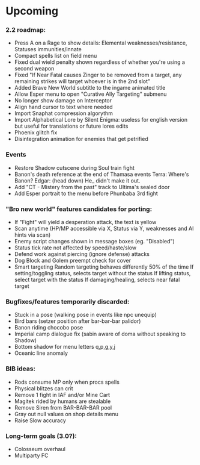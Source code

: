 # Upcoming

### 2.2 roadmap:
- Press A on a Rage to show details: Elemental weaknesses/resistance, Statuses immunities/innate
- Compact spells list on field menu
- Fixed dual wield penalty shown regardless of whether you're using a second weapon
- Fixed "If Near Fatal causes Zinger to be removed from a target, any remaining strikes will target whoever is in the 2nd slot"
- Added Brave New World subtitle to the ingame animated title
- Allow Esper menu to open "Curative Ally Targeting" submenu
- No longer show damage on Interceptor
- Align hand cursor to text where needed
- Import Snaphat compression algorythm
- Import Alphabetical Lore by Silent Enigma: useless for english version but useful for translations or future lores edits
- Phoenix glitch fix
- Disintegration animation for enemies that get petrified

### Events
- Restore Shadow cutscene during Soul train fight
- Banon's death reference at the end of Thamasa events 
	Terra: Where's Banon?
	Edgar: (head down) He_<D> didn't make it out.
- Add "CT - Mistery from the past" track to Ultima's sealed door
- Add Esper portrait to the menu before Phunbaba 3rd fight

### "Bro new world" features candidates for porting:
- If "Fight" will yield a desperation attack, the text is yellow 
- Scan anytime (HP/MP accessible via X, Status via Y, weaknesses and AI hints via scan)
- Enemy script changes shown in message boxes (eg. "Disabled")
- Status tick rate not affected by speed/haste/slow
- Defend work against piercing (ignore defense) attacks
- Dog Block and Golem preempt check for cover
- Smart targeting
	Random targeting behaves differently 50% of the time
	If setting/toggling status, selects target without the status
	If lifting status, select target with the status
	If damaging/healing, selects near fatal target

### Bugfixes/features temporarily discarded:
- Stuck in a pose (walking pose in events like npc unequip)
- Bird bars (setzer position after bar-bar-bar palidor)
- Banon riding chocobo pose 
- Imperial camp dialogue fix (sabin aware of doma without speaking to Shadow)
- Bottom shadow for menu letters q,p,g,y,j
- Oceanic line anomaly

### BIB ideas:
- Rods consume MP only when procs spells
- Physical blitzes can crit
- Remove 1 fight in IAF and/or Mine Cart
- Magitek rided by humans are stealable
- Remove Siren from BAR-BAR-BAR pool
- Gray out null values on shop details menu
- Raise Slow accuracy

### Long-term goals (3.0?):
- Colosseum overhaul
- Multiparty FC
